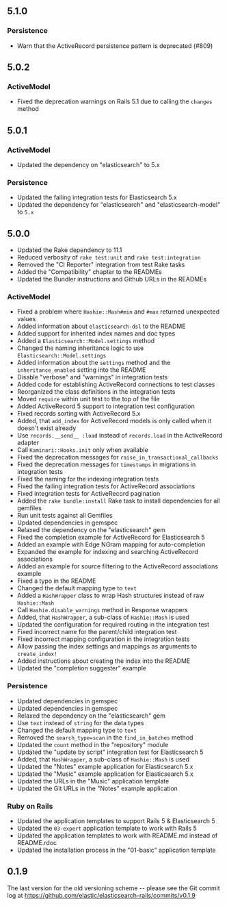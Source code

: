 ## 5.1.0

### Persistence

* Warn that the ActiveRecord persistence pattern is deprecated (#809)

## 5.0.2

### ActiveModel

* Fixed the deprecation warnings on Rails 5.1 due to calling the `changes` method

## 5.0.1

### ActiveModel

* Updated the dependency on "elasticsearch" to 5.x

### Persistence

* Updated the failing integration tests for Elasticsearch 5.x
* Updated the dependency for "elasticsearch" and "elasticsearch-model" to `5.x`

## 5.0.0

* Updated the Rake dependency to 11.1
* Reduced verbosity of `rake test:unit` and `rake test:integration`
* Removed the "CI Reporter" integration from test Rake tasks
* Added the "Compatibility" chapter to the READMEs
* Updated the Bundler instructions and Github URLs in the READMEs

### ActiveModel

* Fixed a problem where `Hashie::Mash#min` and `#max` returned unexpected values
* Added information about `elasticsearch-dsl` to the README
* Added support for inherited index names and doc types
* Added a `Elasticsearch::Model.settings` method
* Changed the naming inheritance logic to use `Elasticsearch::Model.settings`
* Added information about the `settings` method and the `inheritance_enabled` setting into the README
* Disable "verbose" and "warnings" in integration tests
* Added code for establishing ActiveRecord connections to test classes
* Reorganized the class definitions in the integration tests
* Moved `require` within unit test to the top of the file
* Added ActiveRecord 5 support to integration test configuration
* Fixed records sorting with ActiveRecord 5.x
* Added, that `add_index` for ActiveRecord models is only called when it doesn't exist already
* Use `records.__send__ :load` instead of `records.load` in the ActiveRecord adapter
* Call `Kaminari::Hooks.init` only when available
* Fixed the deprecation messages for `raise_in_transactional_callbacks`
* Fixed the deprecation messages for `timestamps` in migrations in integration tests
* Fixed the naming for the indexing integration tests
* Fixed the failing integration tests for ActiveRecord associations
* Fixed integration tests for ActiveRecord pagination
* Added the `rake bundle:install` Rake task to install dependencies for all gemfiles
* Run unit tests against all Gemfiles
* Updated dependencies in gemspec
* Relaxed the dependency on the "elasticsearch" gem
* Fixed the completion example for ActiveRecord for Elasticsearch 5
* Added an example with Edge NGram mapping for auto-completion
* Expanded the example for indexing and searching ActiveRecord associations
* Added an example for source filtering to the ActiveRecord associations example
* Fixed a typo in the README
* Changed the default mapping type to `text`
* Added a `HashWrapper` class to wrap Hash structures instead of raw `Hashie::Mash`
* Call `Hashie.disable_warnings` method in Response wrappers
* Added, that `HashWrapper`, a sub-class of `Hashie::Mash` is used
* Updated the configuration for required routing in the integration test
* Fixed incorrect name for the parent/child integration test
* Fixed incorrect mapping configuration in the integration tests
* Allow passing the index settings and mappings as arguments to `create_index!`
* Added instructions about creating the index into the README
* Updated the "completion suggester" example

### Persistence

* Updated dependencies in gemspec
* Updated dependencies in gemspec
* Relaxed the dependency on the "elasticsearch" gem
* Use `text` instead of `string` for the <String> data types
* Changed the default mapping type to `text`
* Removed the `search_type=scan` in the `find_in_batches` method
* Updated the `count` method in the "repository" module
* Updated the "update by script" integration test for Elasticsearch 5
* Added, that `HashWrapper`, a sub-class of `Hashie::Mash` is used
* Updated the "Notes" example application for Elasticsearch 5.x
* Updated the "Music" example application for Elasticsearch 5.x
* Updated the URLs in the "Music" application template
* Updated the Git URLs in the "Notes" example application

### Ruby on Rails

* Updated the application templates to support Rails 5 & Elasticsearch 5
* Updated the `03-expert` application template to work with Rails 5
* Updated the application templates to work with README.md instead of README.rdoc
* Updated the installation process in the "01-basic" application template

## 0.1.9

The last version for the old versioning scheme -- please see the Git commit log
at https://github.com/elastic/elasticsearch-rails/commits/v0.1.9

